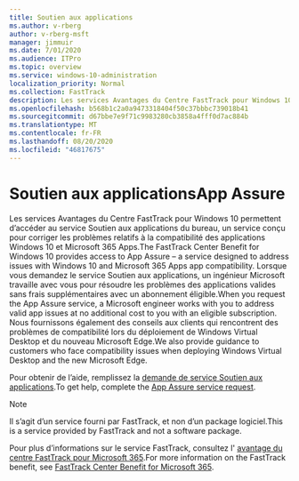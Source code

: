 ```yaml
---
title: Soutien aux applications
ms.author: v-rberg
author: v-rberg-msft
manager: jimmuir
ms.date: 7/01/2020
ms.audience: ITPro
ms.topic: overview
ms.service: windows-10-administration
localization_priority: Normal
ms.collection: FastTrack
description: Les services Avantages du Centre FastTrack pour Windows 10 permettent d’accéder au service Soutien aux applications du bureau, un service conçu pour corriger les problèmes relatifs à la compatibilité des applications Windows 10 et Microsoft 365 Apps.
ms.openlocfilehash: b568b1c2a0a9473318404f50c37bbbc739018b41
ms.sourcegitcommit: d67bbe7e9f71c9983280cb3858a4fff0d7ac884b
ms.translationtype: MT
ms.contentlocale: fr-FR
ms.lasthandoff: 08/20/2020
ms.locfileid: "46817675"
---
```

# <a name="app-assure"></a><span data-ttu-id="0c094-103">Soutien aux applications</span><span class="sxs-lookup"><span data-stu-id="0c094-103">App Assure</span></span>

<span data-ttu-id="0c094-104">Les services Avantages du Centre FastTrack pour Windows 10 permettent d’accéder au service Soutien aux applications du bureau, un service conçu pour corriger les problèmes relatifs à la compatibilité des applications Windows 10 et Microsoft 365 Apps.</span><span class="sxs-lookup"><span data-stu-id="0c094-104">The FastTrack Center Benefit for Windows 10 provides access to App Assure – a service designed to address issues with Windows 10 and Microsoft 365 Apps app compatibility.</span></span> <span data-ttu-id="0c094-105">Lorsque vous demandez le service Soutien aux applications, un ingénieur Microsoft travaille avec vous pour résoudre les problèmes des applications valides sans frais supplémentaires avec un abonnement éligible.</span><span class="sxs-lookup"><span data-stu-id="0c094-105">When you request the App Assure service, a Microsoft engineer works with you to address valid app issues at no additional cost to you with an eligible subscription.</span></span> <span data-ttu-id="0c094-106">Nous fournissons également des conseils aux clients qui rencontrent des problèmes de compatibilité lors du déploiement de Windows Virtual Desktop et du nouveau Microsoft Edge.</span><span class="sxs-lookup"><span data-stu-id="0c094-106">We also provide guidance to customers who face compatibility issues when deploying Windows Virtual Desktop and the new Microsoft Edge.</span></span> 

<span data-ttu-id="0c094-107">Pour obtenir de l’aide, remplissez la [demande de service Soutien aux applications](https://go.microsoft.com/fwlink/?linkid=2022721).</span><span class="sxs-lookup"><span data-stu-id="0c094-107">To get help, complete the [App Assure service request](https://go.microsoft.com/fwlink/?linkid=2022721).</span></span>

  > [!NOTE]
> <span data-ttu-id="0c094-108">Il s’agit d’un service fourni par FastTrack, et non d’un package logiciel.</span><span class="sxs-lookup"><span data-stu-id="0c094-108">This is a service provided by FastTrack and not a software package.</span></span>

<span data-ttu-id="0c094-109">Pour plus d’informations sur le service FastTrack, consultez l' [avantage du centre FastTrack pour Microsoft 365](introduction.md).</span><span class="sxs-lookup"><span data-stu-id="0c094-109">For more information on the FastTrack benefit, see [FastTrack Center Benefit for Microsoft 365](introduction.md).</span></span>